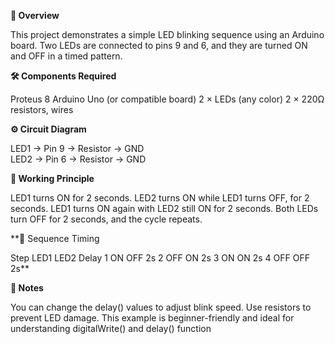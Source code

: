 **📌 Overview**

This project demonstrates a simple LED blinking sequence using an Arduino board. Two LEDs are connected to pins 9 and 6, and they are turned ON and OFF in a timed pattern.

**🛠 Components Required**

Proteus 8 
Arduino Uno (or compatible board) 
2 × LEDs (any color)
2 × 220Ω resistors, wires

**⚙ Circuit Diagram**

LED1 → Pin 9 → Resistor → GND  
LED2 → Pin 6 → Resistor → GND

**📜 Working Principle**

LED1 turns ON for 2 seconds.
LED2 turns ON while LED1 turns OFF, for 2 seconds.
LED1 turns ON again with LED2 still ON for 2 seconds.
Both LEDs turn OFF for 2 seconds, and the cycle repeats.

**🔄 Sequence Timing

Step	LED1	LED2	Delay
1   	ON	  OFF	  2s
2	    OFF	  ON	  2s
3	    ON	  ON	  2s
4	    OFF	  OFF	  2s**

**📎 Notes**

You can change the delay() values to adjust blink speed.
Use resistors to prevent LED damage.
This example is beginner-friendly and ideal for understanding digitalWrite() and delay() function
